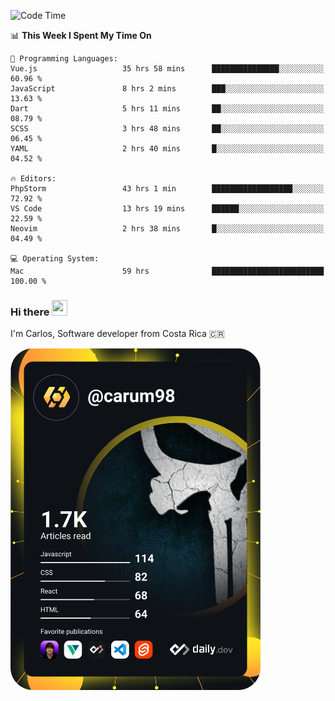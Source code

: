 
<!--START_SECTION:waka-->
![Code Time](http://img.shields.io/badge/Code%20Time-9%2C873%20hrs%2032%20mins-blue)

📊 **This Week I Spent My Time On** 

```text
💬 Programming Languages: 
Vue.js                   35 hrs 58 mins      ███████████████░░░░░░░░░░   60.96 % 
JavaScript               8 hrs 2 mins        ███░░░░░░░░░░░░░░░░░░░░░░   13.63 % 
Dart                     5 hrs 11 mins       ██░░░░░░░░░░░░░░░░░░░░░░░   08.79 % 
SCSS                     3 hrs 48 mins       ██░░░░░░░░░░░░░░░░░░░░░░░   06.45 % 
YAML                     2 hrs 40 mins       █░░░░░░░░░░░░░░░░░░░░░░░░   04.52 % 

🔥 Editors: 
PhpStorm                 43 hrs 1 min        ██████████████████░░░░░░░   72.92 % 
VS Code                  13 hrs 19 mins      ██████░░░░░░░░░░░░░░░░░░░   22.59 % 
Neovim                   2 hrs 38 mins       █░░░░░░░░░░░░░░░░░░░░░░░░   04.49 % 

💻 Operating System: 
Mac                      59 hrs              █████████████████████████   100.00 % 
```


<!--END_SECTION:waka-->

### Hi there <img src="https://media.giphy.com/media/hvRJCLFzcasrR4ia7z/giphy.gif" width="25px" height="25px">

I'm Carlos, Software developer from Costa Rica 🇨🇷

<a href="https://app.daily.dev/carum98"><img src="https://github.com/carum98/carum98/blob/main/devcard.svg" width="400" alt="Carlos Umaña Acevedo's Dev Card"/></a>
